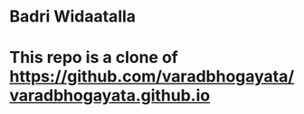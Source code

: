 # Badri Widaatalla
# This repo is a clone of https://github.com/varadbhogayata/varadbhogayata.github.io 